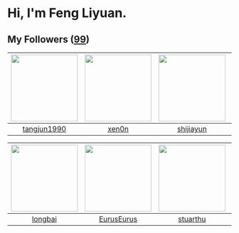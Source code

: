 # Hi, I'm Feng Liyuan.

## My Followers ([99](https://github.com/SunRunAway?tab=followers))

| <img src="https://avatars.githubusercontent.com/u/7368838?v=4" width="150" height="150" /> | <img src="https://avatars.githubusercontent.com/u/1175567?v=4" width="150" height="150" /> | <img src="https://avatars.githubusercontent.com/u/566037?v=4" width="150" height="150" /> | <img src="https://avatars.githubusercontent.com/u/20775801?v=4" width="150" height="150" /> |
| :----------------------------------------------------------------------------------------: | :----------------------------------------------------------------------------------------: | :---------------------------------------------------------------------------------------: | :-----------------------------------------------------------------------------------------: |
|                        [tangjun1990](https://github.com/tangjun1990)                       |                              [xen0n](https://github.com/xen0n)                             |                         [shijiayun](https://github.com/shijiayun)                         |                           [rebelice](https://github.com/rebelice)                           |

| <img src="https://avatars.githubusercontent.com/u/1204301?v=4" width="150" height="150" /> | <img src="https://avatars.githubusercontent.com/u/14977542?v=4" width="150" height="150" /> | <img src="https://avatars.githubusercontent.com/u/16526001?v=4" width="150" height="150" /> | <img src="https://avatars.githubusercontent.com/u/3381789?v=4" width="150" height="150" /> |
| :----------------------------------------------------------------------------------------: | :-----------------------------------------------------------------------------------------: | :-----------------------------------------------------------------------------------------: | :----------------------------------------------------------------------------------------: |
|                            [longbai](https://github.com/longbai)                           |                         [EurusEurus](https://github.com/EurusEurus)                         |                           [stuarthu](https://github.com/stuarthu)                           |                             [Renkai](https://github.com/Renkai)                            |